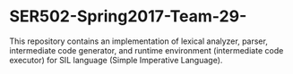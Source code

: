 # SER502-Spring2017-Team-29-

This repository contains an implementation of lexical analyzer, parser, intermediate code generator, and runtime environment (intermediate code executor) for SIL language (Simple Imperative Language).
